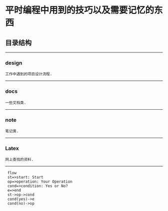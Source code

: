 # 平时编程中用到的技巧以及需要记忆的东西

## 目录结构
* * *
### design
	工作中遇到的项目设计流程.
* * *

### docs
	一些文档类.
* * *

### note
	笔记类.
* * *

### Latex
	网上查找的资料.
* * *


	 flow
	 st=>start: Start
	 op=>operation: Your Operation
	 cond=>condition: Yes or No?
	 e=>end
	 st->op->cond
	 cond(yes)->e
	 cond(no)->op
